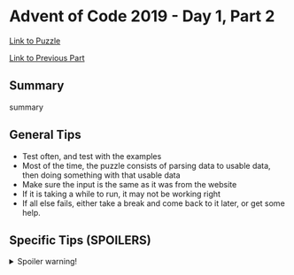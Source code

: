 # Advent of Code 2019 - Day 1, Part 2

[Link to Puzzle](https://adventofcode.com/2019/day/1#part2)

[Link to Previous Part](https://github.com/CodingAP/unofficial-aoc-syllabus/blob/main/years/2019/day1/part1.md)

## Summary
summary

## General Tips
- Test often, and test with the examples
- Most of the time, the puzzle consists of parsing data to usable data, then doing something with that usable data
- Make sure the input is the same as it was from the website
- If it is taking a while to run, it may not be working right
- If all else fails, either take a break and come back to it later, or get some help.

## Specific Tips (SPOILERS)
<details> <summary>Spoiler warning!</summary>

specific tips

</details>